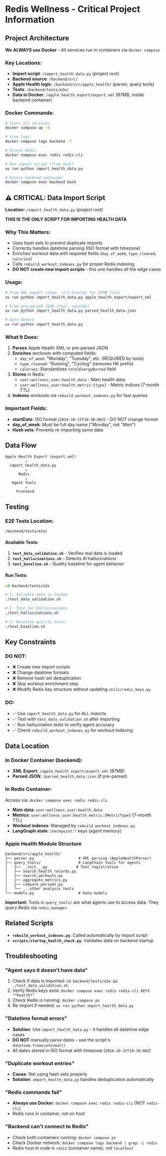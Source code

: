 # Redis Wellness - Critical Project Information

## Project Architecture

**We ALWAYS use Docker** - All services run in containers via `docker compose`

### Key Locations:
- **Import script**: `/import_health_data.py` (project root)
- **Backend source**: `/backend/src/`
- **Apple Health logic**: `/backend/src/apple_health/` (parser, query tools)
- **Tests**: `/backend/tests/e2e/`
- **Data in Docker**: `/apple_health_export/export.xml` (87MB, inside backend container)

### Docker Commands:
```bash
# Start all services
docker compose up -d

# View logs
docker compose logs backend -f

# Access Redis
docker compose exec redis redis-cli

# Run import script (from host)
uv run python import_health_data.py

# Access backend container
docker compose exec backend bash
```

## ⚠️ CRITICAL: Data Import Script

**Location:** `/import_health_data.py` (project root)

**THIS IS THE ONLY SCRIPT FOR IMPORTING HEALTH DATA**

### Why This Matters:
- Uses hash sets to prevent duplicate imports
- Correctly handles datetime parsing (ISO format with timezone)
- Enriches workout data with required fields (`day_of_week`, `type_cleaned`, `calories`)
- Calls `rebuild_workout_indexes.py` for proper Redis indexing
- **DO NOT create new import scripts** - this one handles all the edge cases

### Usage:
```bash
# From XML export (slow, ~2-5 minutes for 87MB file)
uv run python import_health_data.py apple_health_export/export.xml

# From pre-parsed JSON (fast, seconds)
uv run python import_health_data.py parsed_health_data.json

# Auto-detect
uv run python import_health_data.py
```

### What It Does:
1. **Parses** Apple Health XML or pre-parsed JSON
2. **Enriches** workouts with computed fields:
   - `day_of_week`: "Monday", "Tuesday", etc. (REQUIRED by tools)
   - `type_cleaned`: "Running", "Cycling" (removes HK prefix)
   - `calories`: Standardizes `totalEnergyBurned` field
3. **Stores** in Redis:
   - `user:wellness_user:health_data` - Main health data
   - `user:wellness_user:health_metric:{type}` - Metric indices (7 month TTL)
4. **Indexes** workouts via `rebuild_workout_indexes.py` for fast queries

### Important Fields:
- **startDate**: ISO format (`2024-10-15T10:30:00Z`) - DO NOT change format
- **day_of_week**: Must be full day name ("Monday", not "Mon")
- **Hash sets**: Prevents re-importing same data

## Data Flow

```
Apple Health Export (export.xml)
         ↓
  import_health_data.py
         ↓
      Redis
         ↓
   Agent Tools
         ↓
     Frontend
```

## Testing

### E2E Tests Location:
`/backend/tests/e2e/`

#### Available Tests:
1. **`test_data_validation.sh`** - Verifies real data is loaded
2. **`test_hallucinations.sh`** - Detects AI hallucinations
3. **`test_baseline.sh`** - Quality baseline for agent behavior

#### Run Tests:
```bash
cd backend/tests/e2e

# 1. Validate data is loaded
./test_data_validation.sh

# 2. Test for hallucinations
./test_hallucinations.sh

# 3. Baseline quality tests
./test_baseline.sh
```

## Key Constraints

### DO NOT:
- ❌ Create new import scripts
- ❌ Change datetime formats
- ❌ Remove hash set deduplication
- ❌ Skip workout enrichment step
- ❌ Modify Redis key structure without updating `utils/redis_keys.py`

### DO:
- ✅ Use `import_health_data.py` for ALL imports
- ✅ Test with `test_data_validation.sh` after importing
- ✅ Run hallucination tests to verify agent accuracy
- ✅ Check `rebuild_workout_indexes.py` for workout indexing

## Data Location

### In Docker Container (backend):
- **XML Export**: `/apple_health_export/export.xml` (87MB)
- **Parsed JSON**: `/parsed_health_data.json` (if pre-parsed)

### In Redis Container:
Access via: `docker compose exec redis redis-cli`

- **Main data**: `user:wellness_user:health_data`
- **Metrics**: `user:wellness_user:health_metric:{MetricType}` (7-month TTL)
- **Workout indexes**: Managed by `rebuild_workout_indexes.py`
- **LangGraph state**: `checkpoint:*` keys (agent memory)

### Apple Health Module Structure

```
backend/src/apple_health/
├── parser.py                    # XML parsing (AppleHealthParser)
├── query_tools/                 # LangChain tools for agents
│   ├── __init__.py             # Tool registration
│   ├── search_health_records.py
│   ├── search_workouts.py
│   ├── aggregate_metrics.py
│   ├── compare_periods.py
│   └── ...other analysis tools
└── models.py                    # Data models
```

**Important**: Tools in `query_tools/` are what agents use to access data. They query Redis via `redis_manager`.

## Related Scripts

- **`rebuild_workout_indexes.py`**: Called automatically by import script
- **`scripts/startup_health_check.py`**: Validates data on backend startup

## Troubleshooting

### "Agent says it doesn't have data"
1. Check if data is imported: `cd backend/tests/e2e && ./test_data_validation.sh`
2. Verify Redis keys exist: `docker compose exec redis redis-cli KEYS "*health*"`
3. Check Redis is running: `docker compose ps`
4. Re-import if needed: `uv run python import_health_data.py`

### "Datetime format errors"
- **Solution**: Use `import_health_data.py` - it handles all datetime edge cases
- **DO NOT** manually parse dates - use the script's `datetime.fromisoformat()`
- All dates stored in ISO format with timezone (`2024-10-15T10:30:00Z`)

### "Duplicate workout entries"
- **Cause**: Not using hash sets properly
- **Solution**: `import_health_data.py` handles deduplication automatically

### "Redis commands fail"
- **Always use Docker**: `docker compose exec redis redis-cli` (NOT `redis-cli`)
- Redis runs in container, not on host

### "Backend can't connect to Redis"
- Check both containers running: `docker compose ps`
- Check Docker network: `docker compose logs backend | grep -i redis`
- Redis host in code is `redis` (container name), not `localhost`
